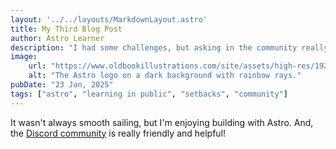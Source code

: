 ```yaml
---
layout: '../../layouts/MarkdownLayout.astro'
title: My Third Blog Post
author: Astro Learner
description: "I had some challenges, but asking in the community really helped!"
image:
    url: "https://www.oldbookillustrations.com/site/assets/high-res/1924/ring-upon-hand-768.jpg"
    alt: "The Astro logo on a dark background with rainbow rays."
pubDate: "23 Jan, 2025"
tags: ["astro", "learning in public", "setbacks", "community"]
---
```

It wasn't always smooth sailing, but I'm enjoying building with Astro. And, the [Discord community](https://astro.build/chat) is really friendly and helpful!